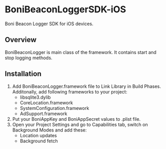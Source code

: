 BoniBeaconLoggerSDK-iOS
=======================

Boni Beacon Logger SDK for iOS devices.

Overview
-------

BoniBeaconLogger is main class of the framework. It contains start and stop logging methods.

Installation
-------

1. Add BoniBeaconLogger.framework file to Link Library in Build Phases. Additonally, add following frameworks to your project:
    * libsqlite3.dylib
    * CoreLocation.framework
    * SystemConfiguration.framework
    * AdSupport.framework
2.  Put your BoniAppKey and BoniAppSecret values to .plist file.
3.  Open your Project Settings and go to Capabilities tab, switch on Background Modes and add these:
    * Location updates
    * Background fetch

